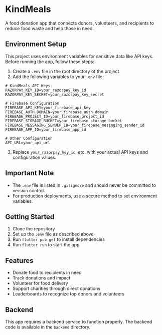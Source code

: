 # KindMeals

A food donation app that connects donors, volunteers, and recipients to reduce food waste and help those in need.

## Environment Setup

This project uses environment variables for sensitive data like API keys. Before running the app, follow these steps:

1. Create a `.env` file in the root directory of the project
2. Add the following variables to your `.env` file:

```
# KindMeals API Keys
RAZORPAY_KEY_ID=your_razorpay_key_id
RAZORPAY_KEY_SECRET=your_razorpay_key_secret

# Firebase Configuration
FIREBASE_API_KEY=your_firebase_api_key
FIREBASE_AUTH_DOMAIN=your_firebase_auth_domain
FIREBASE_PROJECT_ID=your_firebase_project_id
FIREBASE_STORAGE_BUCKET=your_firebase_storage_bucket
FIREBASE_MESSAGING_SENDER_ID=your_firebase_messaging_sender_id
FIREBASE_APP_ID=your_firebase_app_id

# Other Configuration
API_URL=your_api_url
```

3. Replace `your_razorpay_key_id`, etc. with your actual API keys and configuration values.

## Important Note

- The `.env` file is listed in `.gitignore` and should never be committed to version control.
- For production deployments, use a secure method to set environment variables.

## Getting Started

1. Clone the repository
2. Set up the `.env` file as described above
3. Run `flutter pub get` to install dependencies
4. Run `flutter run` to start the app

## Features

- Donate food to recipients in need
- Track donations and impact
- Volunteer for food delivery
- Support charities through direct donations
- Leaderboards to recognize top donors and volunteers

## Backend

This app requires a backend service to function properly. The backend code is available in the `backend` directory.
